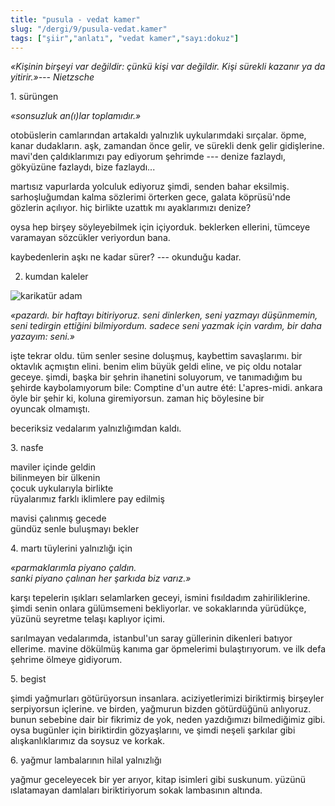 ```yaml
---
title: "pusula - vedat kamer"
slug: "/dergi/9/pusula-vedat.kamer"
tags: ["şiir","anlatı", "vedat kamer","sayı:dokuz"]
---
```



*«Kişinin birşeyi var değildir: çünkü kişi var değildir. Kişi sürekli
kazanır ya da yitirir.»--- Nietzsche*

1. sürüngen

*«sonsuzluk an(ı)lar toplamıdır.»*

otobüslerin camlarından artakaldı yalnızlık uykularımdaki sırçalar.
öpme, kanar dudakların. aşk, zamandan önce gelir, ve sürekli denk gelir
gidişlerine. mavi'den çaldıklarımızı pay ediyorum şehrimde --- denize
fazlaydı, gökyüzüne fazlaydı, bize fazlaydı...

martısız vapurlarda yolculuk ediyoruz şimdi, senden bahar eksilmiş.
sarhoşluğumdan kalma sözlerimi örterken gece, galata köprüsü'nde
gözlerin açılıyor. hiç birlikte uzattık mı ayaklarımızı denize?

oysa hep birşey söyleyebilmek için içiyorduk. beklerken ellerini,
tümceye varamayan sözcükler veriyordun bana.

kaybedenlerin aşkı ne kadar sürer? --- okunduğu kadar.


2. kumdan kaleler

![karikatür adam](/img/99.01.jpg)

*«pazardı. bir haftayı bitiriyoruz. seni dinlerken, seni yazmayı
düşünmemin, seni tedirgin ettiğini bilmiyordum. sadece seni yazmak için
vardım, bir daha yazayım: seni.»*

işte tekrar oldu. tüm senler sesine doluşmuş, kaybettim savaşlarımı. bir
oktavlık açmıştın elini. benim elim büyük geldi eline, ve piç oldu
notalar geceye. şimdi, başka bir şehrin ihanetini soluyorum, ve
tanımadığım bu şehirde kaybolamıyorum bile: Comptine d'un autre été:
L'apres-midi. ankara öyle bir şehir ki, koluna giremiyorsun. zaman hiç
böylesine bir oyuncak olmamıştı.

beceriksiz vedalarım yalnızlığımdan kaldı.

3. nasfe

maviler içinde geldin\
bilinmeyen bir ülkenin\
çocuk uykularıyla birlikte\
rüyalarımız farklı iklimlere pay edilmiş

mavisi çalınmış gecede\
gündüz senle buluşmayı bekler

4\. martı tüylerini yalnızlığı için

*«parmaklarımla piyano çaldın.\
sanki piyano çalınan her şarkıda biz varız.»*

karşı tepelerin ışıkları selamlarken geceyi, ismini fısıldadım
zahiriliklerine. şimdi senin onlara gülümsemeni bekliyorlar. ve
sokaklarında yürüdükçe, yüzünü seyretme telaşı kaplıyor içimi.

sarılmayan vedalarımda, istanbul'un saray güllerinin dikenleri batıyor
ellerime. mavine dökülmüş kanıma gar öpmelerimi bulaştırıyorum. ve ilk
defa şehrime ölmeye gidiyorum.

5. begist

şimdi yağmurları götürüyorsun insanlara. aciziyetlerimizi biriktirmiş
birşeyler serpiyorsun içlerine. ve birden, yağmurun bizden götürdüğünü
anlıyoruz. bunun sebebine dair bir fikrimiz de yok, neden yazdığımızı
bilmediğimiz gibi. oysa bugünler için biriktirdin gözyaşlarını, ve şimdi
neşeli şarkılar gibi alışkanlıklarımız da soysuz ve korkak.

6\. yağmur lambalarının hilal yalnızlığı

yağmur geceleyecek bir yer arıyor, kitap isimleri gibi suskunum. yüzünü
ıslatamayan damlaları biriktiriyorum sokak lambasının altında.
